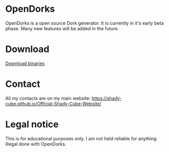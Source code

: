 # OpenDorks
OpenDorks is a open source Dork generator. It is currently in it's early beta phase. Many new features will
be added in the future.

# Download
[Download binaries](https://www.file-upload.com/rmyfsabcbzn9)

# Contact
All my contacts are on my main website: https://shady-cube.github.io/Official-Shady-Cube-Website/

# Legal notice

This is for educational purposes only. I am not held reliable for anything illegal done with OpenDorks.

